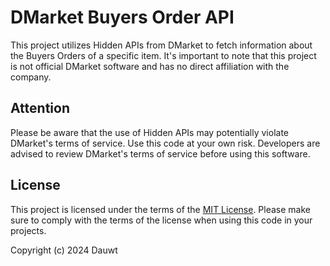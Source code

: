 # DMarket Buyers Order API

This project utilizes Hidden APIs from DMarket to fetch information about the Buyers Orders of a specific item. It's important to note that this project is not official DMarket software and has no direct affiliation with the company.

## Attention

Please be aware that the use of Hidden APIs may potentially violate DMarket's terms of service. Use this code at your own risk. Developers are advised to review DMarket's terms of service before using this software.

## License

This project is licensed under the terms of the [MIT License](LICENSE). Please make sure to comply with the terms of the license when using this code in your projects.

Copyright (c) 2024 Dauwt
